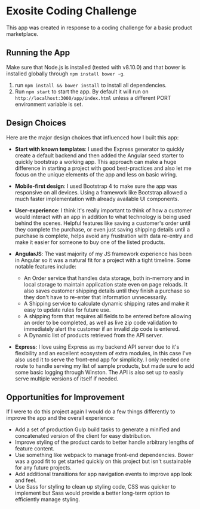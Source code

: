 # Exosite Coding Challenge
This app was created in response to a coding challenge for a basic product marketplace.

## Running the App
Make sure that Node.js is installed (tested with v8.10.0) and that bower is installed globally 
through `npm install bower -g`.

1. run `npm install && bower install` to install all dependencies.
2. Run `npm start` to start the app. By default it will run on `http://localhost:3000/app/index.html` unless a different PORT environment
   variable is set.

## Design Choices
Here are the major design choices that influenced how I built this app:

* **Start with known templates**: I used the Express generator to quickly create a default backend and then added the Angular
  seed starter to quickly bootstrap a working app. This approach can make a huge difference in starting a project
  with good best-practices and also let me focus on the unique elements of the app and less on basic wiring.

* **Mobile-first design**: I used Bootstrap 4 to make sure the app was responsive on all devices. 
Using a framework like Bootstrap allowed a much faster implementation with already available
UI components.

* **User-experience**: I think it's really important to think of how a customer would interact with an app in addition to
 what technology is being used behind the scenes. Helpful features like saving a customer's order 
until they complete the purchase, or even just saving shipping details until a purchase is complete, helps
 avoid any frustration with data re-entry and make it easier for someone to buy one of the listed products. 

* **AngularJS**: The vast majority of my JS framework experience has been in Angular so it was a natural fit
for a project with a tight timeline. Some notable features include:
    * An Order service that handles data storage, both in-memory and in local storage to maintain
      application state even on page reloads. It also saves customer shipping details until they 
      finish a purchase so they don't have to re-enter that information unnecessarily. 
    * A Shipping service to calculate dynamic shipping rates and make it easy to update rules for future
      use.
    * A shipping form that requires all fields to be entered before allowing an order to be completed,
      as well as live zip code validation to immediately alert the customer if an invalid zip code is entered. 
    * A Dynamic list of products retrieved from the API server.
      
* **Express**: I love using Express as my backend API server due to it's flexibility and an excellent ecosystem of 
extra modules, in this case I've also used it to serve the front-end app for simplicity. I only needed one route
to handle serving my list of sample products, but made sure to add some basic logging through Winston. The API 
is also set up to easily serve multiple versions of itself if needed.

## Opportunities for Improvement
If I were to do this project again I would do a few things differently to improve the app and the overall experience:
* Add a set of production Gulp build tasks to generate a minified and concatenated version of the client for easy distribution.
* Improve styling of the product cards to better handle arbitrary lengths of feature content.
* Use something like webpack to manage front-end dependencies. Bower was a good fit to get started quickly on this project 
  but isn't sustainable for any future projects.
* Add additional transitions for app navigation events to improve app look and feel.
* Use Sass for styling to clean up styling code, CSS was quicker to implement but Sass would provide a better long-term
  option to efficiently manage styling.